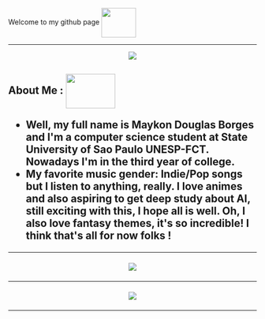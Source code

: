 Welcome to my github page 
<img src="https://camo.githubusercontent.com/a0d58634789b846466557b4c210c1638560a4bd4457161899e026ce7345bb288/687474703a2f2f32352e6d656469612e74756d626c722e636f6d2f63393961353739646233616530666331363462663463636131343838383564332f74756d626c725f6d6a6776386b45754d67317338376e37396f315f3430302e676966" align="center" width="70px" height="60px">
___
<div width="100%" align="center">
<img src="https://data.whicdn.com/images/230097051/original.gif">
</div>
 
<h2>About Me : <img src="https://lh4.googleusercontent.com/proxy/AIOjERc8_f_bzla-dFV4SxMfzbWG0BH79XVKJOy_Q_ifsjkXGucXaPBJLxPnSYaeiDRVTJEphfWpU-uQOd2T21in5RfsC6hZIHyNAPcqzS0s4HhOgFzjAWMvJKCSBDlhJw=s0-d" width="100px" height="70px" align="center"</h2>

<ul>
 <li font-size="5px">Well, my full name is Maykon Douglas Borges and I'm a computer science student at State University of Sao Paulo UNESP-FCT. Nowadays I'm in the third year of college.</li>
<li font-size="5px">My favorite music gender: Indie/Pop songs but I listen to anything, really. I love animes and also aspiring to get deep study about AI, still exciting with this, I hope all is well. Oh, I also love fantasy themes, it's so incredible! I think that's all for now folks !</li>
</ul> 

 ___
 
<div width="100%" align="center">
  <a href="https://github.com/anuraghazra/github-readme-stats">
    <img align="center" src="https://github-readme-stats.vercel.app/api?username=maykborgs&show_icons=true&theme=dracula" />
  </a>
</div>
 
___

<div width="100%" align="center">
  <a href="https://github.com/anuraghazra/github-readme-stats">
    <img align="center" src="https://github-readme-stats.vercel.app/api/top-langs/?username=maykborgs&langs_count=10&theme=dracula" />
  </a> 
</div>

___
